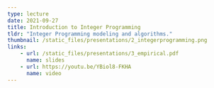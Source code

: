 ```yaml
---
type: lecture
date: 2021-09-27
title: Introduction to Integer Programming
tldr: "Integer Programming modeling and algorithms."
thumbnail: /static_files/presentations/2_integerprogramming.png
links: 
    - url: /static_files/presentations/3_empirical.pdf
      name: slides
    - url: https://youtu.be/YBiol8-FKHA 
      name: video
---
```

<!-- **Suggested Readings:**
- [Chapters 1, 2, 7, 13, 14 of Integer Programming by Wolsey](https://librarysearch.library.utoronto.ca/permalink/01UTORONTO_INST/fedca1/cdi_askewsholts_vlebooks_9781119606550) -->


